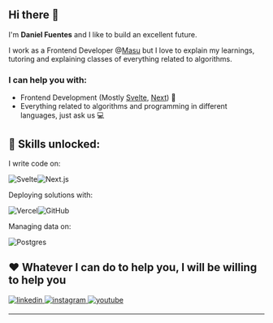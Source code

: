 ## Hi there 👋

I'm **Daniel Fuentes** and I like to build an excellent future.

I work as a Frontend Developer @[Masu](https://masu.ai) but I love to explain my learnings, tutoring and explaining classes of everything related to algorithms.

### I can help you with: 

 - Frontend Development (Mostly [Svelte](https://svelte.dev/), [Next](https://nextjs.org/)) 🐍
 - Everything related to algorithms and programming in different languages, just ask us 💻
 
## 💪 Skills unlocked:
I write code on:

![Svelte](https://img.shields.io/badge/svelte-fff?style=for-the-badge&logo=svelte&color=ffd8cc)![Next.js](https://img.shields.io/badge/next.js-fff?style=for-the-badge&logo=nextdotjs&logoColor=%23000000&color=ededed)

Deploying solutions with:

![Vercel](https://img.shields.io/badge/vercel-fff?style=for-the-badge&logo=vercel&logoColor=%23000000&color=fff)![GitHub](https://img.shields.io/badge/github-fff?style=for-the-badge&logo=github&logoColor=%23000000&color=ededed)

Managing data on:

![Postgres](https://img.shields.io/badge/postgres-%23316192.svg?style=for-the-badge&logo=postgresql&logoColor=white)

## ️❤️ Whatever I can do to help you, I will be willing to help you
<div align="left">
<a href="https://www.linkedin.com/in/daniel-alejandro-fuentes-ardila-3793851a3/" target="_blank">
<img src=https://img.shields.io/badge/linkedin-%231E77B5.svg?&style=for-the-badge&logo=linkedin&logoColor=white alt=linkedin style="margin-bottom: 5px;" />
</a>
<a href="https://www.instagram.com/danielfard/?hl=es" target="_blank">
<img src=https://img.shields.io/badge/instagram-%23000000.svg?&style=for-the-badge&logo=instagram&logoColor=white alt=instagram style="margin-bottom: 5px;"/>
</a>
<a href="https://www.youtube.com/@DanielFard" target="_blank">
<img src=https://img.shields.io/badge/YouTube-FF0000?style=for-the-badge&logo=youtube&logoColor=white alt=youtube style="margin-bottom: 5px;"/>
</a> 
</div>  

***
